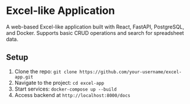 # Excel-like Application

A web-based Excel-like application built with React, FastAPI, PostgreSQL, and Docker. Supports basic CRUD operations and search for spreadsheet data.

## Setup
1. Clone the repo: `git clone https://github.com/your-username/excel-app.git`
2. Navigate to the project: `cd excel-app`
3. Start services: `docker-compose up --build`
4. Access backend at `http://localhost:8000/docs`
